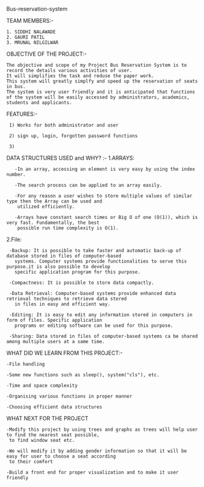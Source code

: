 Bus-reservation-system

TEAM MEMBERS:-

    1. SIDDHI NALAWADE
    2. GAURI PATIL
    3. MRUNAL NILGILWAR

OBJECTIVE OF THE PROJECT:-

    The objective and scope of my Project Bus Reservation System is to record the details various activities of user. 
    It will simplifies the task and reduse the paper work.
    This system will greatly simplfy and speed up the reservation of seats in bus.
    The system is very user friendly and it is anticipated that functions of the system will be easily accessed by administrators, academics, students and applicants. 


FEATURES:-

     1) Works for both administrator and user
     
     2) sign up, login, forgotten password functions
     
     3) 


DATA STRUCTURES USED and WHY? :-
1.ARRAYS:

       -In an array, accessing an element is very easy by using the index number. 
       
       -The search process can be applied to an array easily. 
       
       -For any reason a user wishes to store multiple values of similar type then the Array can be used and 
        utilized efficiently. 
        
       -Arrays have constant search times or Big O of one (O(1)), which is very fast. Fundamentally, the best 
        possible run time complexity is O(1).

2.File:

     -Backup: It is possible to take faster and automatic back-up of database stored in files of computer-based 
       systems. Computer systems provide functionalities to serve this purpose.it is also possible to develop 
       specific application program for this purpose.
       
     -Compactness: It is possible to store data compactly. 
     
     -Data Retrieval: Computer-based systems provide enhanced data retrieval techniques to retrieve data stored 
       in files in easy and efficient way.
       
     -Editing: It is easy to edit any information stored in computers in form of files. Specific application 
       programs or editing software can be used for this purpose. 
       
     -Sharing: Data stored in files of computer-based systems ca be shared among multiple users at a same time.
     
     
WHAT DID WE LEARN FROM THIS PROJECT:-

    -File handling
    
    -Some new functions such as sleep(), system("cls"), etc.
    
    -Time and space complexity
    
    -Organising various functions in proper manner
    
    -Choosing efficient data structures
    
    
WHAT NEXT FOR THE PROJECT

    -Modify this project by using trees and graphs as trees will help user to find the nearest seat possible, 
     to find window seat etc.
     
    -We will modify it by adding gender information so that it will be easy for user to choose a seat according 
     to their comfort
     
    -Build a front end for proper visualization and to make it user friendly

     
     
     
     
     
     
     
     
     
     
     
     

